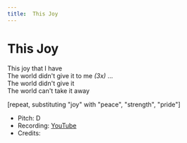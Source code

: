 ```yaml
---
title:  This Joy
---
```


# This Joy

This joy that I have  
The world didn't give it to me _(3x)_
...  
The world didn't give it  
The world can't take it away 

[repeat, substituting "joy" with "peace", "strength", "pride"]

* Pitch: D
* Recording: [YouTube](https://www.youtube.com/watch?v=PNS4eDNONVs)
* Credits:
